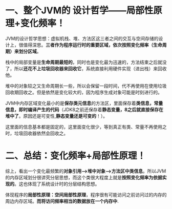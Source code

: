 # 一、整个JVM的 设计哲学——局部性原理+变化频率！

JVM的设计哲学思想：虚拟机栈、堆、方法区这三者之间的交互与空间存储的设计上，很值得深思。**三者作为程序运行时的重要区域，依次按照变化频率（生命周期）来划分区域**。

栈中的局部变量是**生命周期最短的**，同时也是变化最为迅速的，方法结束之后就没了，所以**还花不上垃圾回收器来回收它**，系统直接利用硬件实现（进出栈）来回收他。

堆中的对象较之又生命周期长一些，所以会保留一段时间，代不再使用在使用垃圾回收期回收之。但是依然是变化较大的，因为程序生成对象可能是时刻进行的。

JVM中内存区域变化最小的是**保存类元信息**的方法区，里面保存着**类信息，常量信息，即时编译产生的代码**（JDK8之前还保存着**静态变量，8之后就直接保存在堆中了**。原因还是可变性,**静态变量还是可变的**！）。

这里面的信息基本都是固定的，这里面变化很少，等到真正有类、常量不再使用之时，垃圾回收器依然会回收之。


# 二、总结：变化频率+局部性原理！
综上，看出一个变化最频繁的**对象引用——>堆中对象——>方法区中类信息**。所以JVM的内存区域划分很讲究分层思想，而这个类很大程度上就是**按照变化频率为依据实现的**。这也体现了系统设计时的分层结构思想。

体现程序的**局部性原理：空间局部性原理**，程序很有可能访问之前访问过的内存的周边内存区域。**而将访问频率相当的数据放在一个内存中**.

